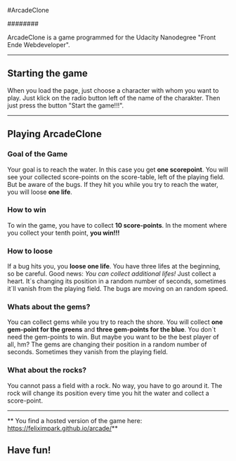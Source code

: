 #ArcadeClone

########

ArcadeClone is a game programmed for the Udacity Nanodegree "Front Ende Webdeveloper".

---------------------------

## Starting the game

When you load the page, just choose a character with whom you want to play. Just klick on the radio button left of the name of the charakter. Then just press the button "Start the game!!!".

----------------------

## Playing ArcadeClone

### Goal of the Game
Your goal is to reach the water. In this case you get **one scorepoint**. You will see your collected score-points on the score-table, left of the playing field. But be aware of the bugs. If they hit you while you try to reach the water, you will loose **one life**.

### How to win
To win the game, you have to collect **10 score-points**. In the moment where you collect your tenth point, **you win!!!**

### How to loose
If a bug hits you, you **loose one life**. You have three lifes at the beginning, so be careful. Good news: _You can collect additional lifes!_ Just collect a heart. It´s changing its position in a random number of seconds, sometimes it´ll vanish from the playing field. The bugs are moving on an random speed.

### Whats about the gems?
You can collect gems while you try to reach the shore. You will collect **one gem-point for the greens** and **three gem-points for the blue**. You don´t need the gem-points to win. But maybe you want to be the best player of all, hm? The gems are changing their position in a random number of seconds. Sometimes they vanish from the playing field.

### What about the rocks?
You cannot pass a field with a rock. No way, you have to go around it. The rock  will change its position every time you hit the water and collect a score-point.

----------------

** You find a hosted version of the game here:
https://feliximpark.github.io/arcade/**

## Have fun!
